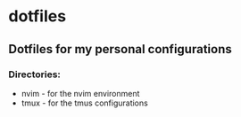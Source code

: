 # dotfiles

## Dotfiles for my personal configurations

### Directories:

- nvim - for the nvim environment
- tmux - for the tmus configurations

